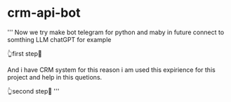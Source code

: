 # crm-api-bot
'''
Now we try make bot telegram for python and maby in future
connect to somthing LLM chatGPT for example 

👆first step🤞

And i have CRM system for this reason i am used this expirience for this project and help
in this quetions.

👆second step🤞
'''